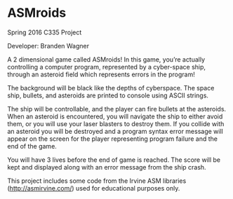 ﻿# ASMroids
Spring 2016 C335 Project

Developer: Branden Wagner

A 2 dimensional game called ASMroids!  In this game, you’re actually controlling a computer program, represented by a cyber-space ship, through an asteroid field which represents errors in the program!  

The background will be black like the depths of cyberspace.  The space ship, bullets, and asteroids are printed to console using ASCII strings.

The ship will be controllable, and the player can fire bullets at the asteroids.  When an asteroid is encountered, you will navigate the ship to either avoid them, or you will use your laser blasters to destroy them.  If you collide with an asteroid you will be destroyed and a program syntax error message will appear on the screen for the player representing program failure and the end of the game. 

You will have 3 lives before the end of game is reached. The score will be kept and displayed along with an error message from the ship crash.

This project includes some code from the Irvine ASM libraries (http://asmirvine.com/) used for educational purposes only.
